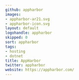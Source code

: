 ```yaml
---
github: appharbor
images:
- appharbor-ar21.svg
- appharbor-icon.svg
layout: default
logohandle: appharbor
skipped: 0
sort: appharbor
tags:
- hosting
- dotnet
title: AppHarbor
twitter: appharbor
website: https://appharbor.com/
---
```

